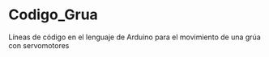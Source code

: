 # Codigo_Grua
Líneas de código en el lenguaje de Arduino para el movimiento de una grúa con servomotores
